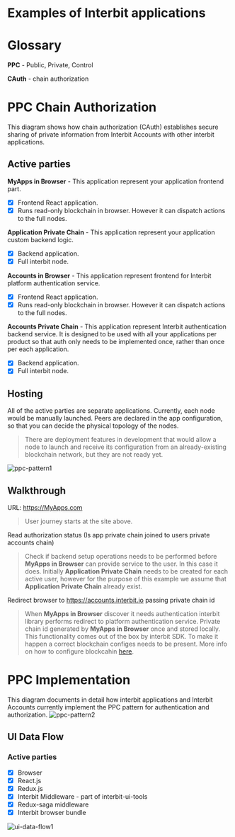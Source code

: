# Examples of Interbit applications

# Glossary
**PPC** - Public, Private, Control

**CAuth** - chain authorization


# PPC Chain Authorization
This diagram shows how chain authorization (CAuth) establishes secure sharing of private information from Interbit Accounts with other interbit applications.

## Active parties
**MyApps in Browser** -  This application represent your application frontend part. 
- [x] Frontend React application.
- [x] Runs read-only blockchain in browser. However it can dispatch actions to the full nodes. 

**Application Private Chain** - This application represent your application custom backend logic. 
- [x] Backend application. 
- [x] Full interbit node.

**Accounts in Browser** - This application represent frontend for Interbit platform authentication service. 
- [x] Frontend React application.
- [x] Runs read-only blockchain in browser. However it can dispatch actions to the full nodes.

**Accounts Private Chain** - This application represent Interbit authentication backend service. It is designed to be used with all your applications per product so that auth only needs to be implemented once, rather than once per each application. 
- [x] Backend application. 
- [x] Full interbit node.

## Hosting
All of the active parties are separate applications. Currently, each node would be manually launched. Peers are declared in the app configuration, so that you can decide the physical topology of the nodes.

> There are deployment features in development that would allow a node to launch and receive its configuration from an already-existing blockchain network, but they are not ready yet.

![ppc-pattern1](https://user-images.githubusercontent.com/16136204/49014826-6e215e80-f192-11e8-868c-3fc80fdd34c8.jpg)

## Walkthrough
URL: https://MyApps.com
> User journey starts at the site above.

Read authorization status (Is app private chain joined to users private accounts chain)
> Check if backend setup operations needs to be performed before **MyApps in Browser** can provide service to the user. In this case it does. 
> Initially **Application Private Chain** needs to be created for each active user, however for the purpose of this example we assume that **Application Private Chain** already exist.

Redirect browser to https://accounts.interbit.io passing private chain id
> When **MyApps in Browser** discover it needs authentication interbit library performs redirect to platform authentication service. Private chain id generated by **MyApps in Browser** once and stored locally. This functionality comes out of the box by interbit SDK. To make it happen a correct blockchain configes needs to be present. More info on how to configure blockcahin [here](https://docs.test-interbit.io/reference/interbit-cli/manifest/). 



# PPC Implementation
This diagram documents in detail how interbit applications and Interbit Accounts currently implement the PPC pattern for authentication and authorization.
![ppc-pattern2](https://user-images.githubusercontent.com/16136204/49014827-6eb9f500-f192-11e8-9b64-0c90fb1f2416.jpg)



## UI Data Flow
### Active parties
- [x] Browser
- [x] React.js
- [x] Redux.js
- [x] Interbit Middleware - part of interbit-ui-tools
- [x] Redux-saga middleware
- [x] Interbit browser bundle

![ui-data-flow1](https://user-images.githubusercontent.com/16136204/49015446-28fe2c00-f194-11e8-9fa4-3a02fa5c5adc.jpg)
